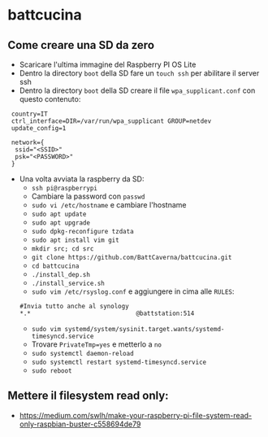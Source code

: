 # battcucina

## Come creare una SD da zero

 - Scaricare l'ultima immagine del Raspberry PI OS Lite
 - Dentro la directory `boot` della SD fare un `touch ssh` per abilitare il server ssh
 - Dentro la directory `boot` della SD creare il file `wpa_supplicant.conf` con questo contenuto:
```
 country=IT
 ctrl_interface=DIR=/var/run/wpa_supplicant GROUP=netdev
 update_config=1

 network={
  ssid="<SSID>"
  psk="<PASSWORD>"
 }
```
 
 - Una volta avviata la raspberry da SD:
   - `ssh pi@raspberrypi`
   - Cambiare la password con `passwd`
   - `sudo vi /etc/hostname` e cambiare l'hostname
   - `sudo apt update`
   - `sudo apt upgrade`
   - `sudo dpkg-reconfigure tzdata`
   - `sudo apt install vim git`
   - `mkdir src; cd src`
   - `git clone https://github.com/BattCaverna/battcucina.git`
   - `cd battcucina`
   - `./install_dep.sh`
   - `./install_service.sh`
   - `sudo vim /etc/rsyslog.conf` e aggiungere in cima alle `RULES`:
   ```
   #Invia tutto anche al synology
   *.*                             @battstation:514
   ```
   - `sudo vim systemd/system/sysinit.target.wants/systemd-timesyncd.service`
   - Trovare `PrivateTmp=yes` e metterlo a `no`
   - `sudo systemctl daemon-reload`
   - `sudo systemctl restart systemd-timesyncd.service`
   - `sudo reboot`
   
## Mettere il filesystem read only:
 - https://medium.com/swlh/make-your-raspberry-pi-file-system-read-only-raspbian-buster-c558694de79
